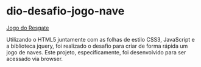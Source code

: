 # dio-desafio-jogo-nave

[Jogo do Resgate](https://marcelogomes90.github.io/dio-desafio-jogo-nave)

Utilizando o HTML5 juntamente com as folhas de estilo CSS3, JavaScript e a biblioteca jquery, foi realizado o desafio para criar de forma rápida um jogo de naves. Este projeto, especificamente, foi desenvolvido para ser acessado via browser.
